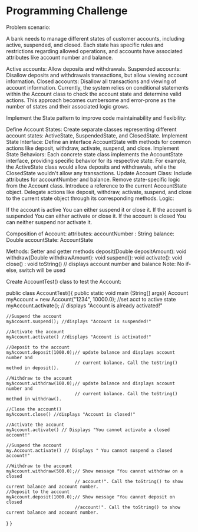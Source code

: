 # Programming Challenge
Problem scenario:

A bank needs to manage different states of customer accounts, including active, suspended, and closed. Each state has specific rules and restrictions regarding allowed operations, and accounts have associated attributes like account number and balance.

Active accounts: Allow deposits and withdrawals.
Suspended accounts: Disallow deposits and withdrawals transactions, but allow viewing account information.
Closed accounts: Disallow all transactions and viewing of account information.
Currently, the system relies on conditional statements within the Account class to check the account state and determine valid actions. This approach becomes cumbersome and error-prone as the number of states and their associated logic grows.

Implement the State pattern to improve code maintainability and flexibility:

Define Account States: Create separate classes representing different account states: ActiveState, SuspendedState, and ClosedState.
Implement State Interface: Define an interface AccountState with methods for common actions like deposit, withdraw, activate, suspend, and close.
Implement State Behaviors: Each concrete state class implements the AccountState interface, providing specific behavior for its respective state. For example, the ActiveState class would allow deposits and withdrawals, while the ClosedState wouldn't allow any transactions.
Update Account Class:
Include attributes for accountNumber and balance.
Remove state-specific logic from the Account class.
Introduce a reference to the current AccountState object.
Delegate actions like deposit, withdraw, activate, suspend, and close to the current state object through its corresponding methods.
Logic:

If the account is active 
  You can either suspend it or close it.
If the account is suspended 
  You can either activate or close it.
If the account is closed 
  You can neither suspend nor activate it.

Composition of Account:
attributes:
accountNumber : String
balance: Double
accountState: AccountState

Methods:
Setter and getter methods
deposit(Double depositAmount): void
withdraw(Double withdrawAmount): void
suspend(): void
activate(): void
close() : void
toString() // displays account number and balance
Note: No if-else, switch will be used

Create AccountTest() class to test the Account:

public class AccountTest(){
  public static void main (String[] args){
    Account myAccount = new Account("1234", 10000.0); //set acct to active state 
    myAccount.activate(); // displays "Account is already activated!"
    
    //Suspend the account
    myAccount.suspend(); //displays "Account is suspended!"

    //Activate the account
    myAccount.activate() //displays "Account is activated!"

    //Deposit to the account
    myAccount.deposit(1000.0);// update balance and displays account number and
                              // current balance. Call the toString() method in deposit().

    //Withdraw to the account
    myAccount.withdraw(100.0);// update balance and displays account number and
                              // current balance. Call the toString() method in withdraw().

    //Close the account()
    myAccount.close() //displays "Account is closed!"

    //Activate the account
    myAccount.activate() // Displays "You cannot activate a closed account!"

    //Suspend the account
    my.Account.activate() // Displays " You cannot suspend a closed account!"

    //Withdraw to the account
    myAccount.withdraw(500.0);// Show message "You cannot withdraw on a closed
                              // account!". Call the toString() to show current balance and account number.
    //Deposit to the account
    myAccount.deposit(1000.0);// Show message "You cannot deposit on closed
                              //account!". Call the toString() to show current balance and account number.
  }
}
